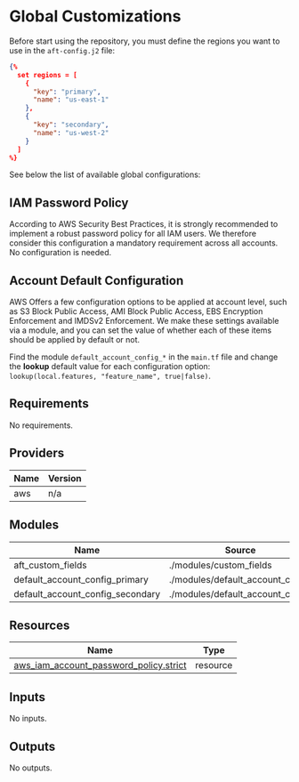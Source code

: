 # Global Customizations

Before start using the repository, you must define the regions you want to use in the `aft-config.j2` file:

```json
{% 
  set regions = [
    {
      "key": "primary",
      "name": "us-east-1"
    },
    {
      "key": "secondary",
      "name": "us-west-2"
    }
  ]
%}
```

See below the list of available global configurations:

## IAM Password Policy

According to AWS Security Best Practices, it is strongly recommended to implement a robust password policy for all IAM users. We therefore consider this configuration a mandatory requirement across all accounts. No configuration is needed.

## Account Default Configuration

AWS Offers a few configuration options to be applied at account level, such as S3 Block Public Access, AMI Block Public Access, EBS Encryption Enforcement and IMDSv2 Enforcement. We make these settings available via a module, and you can set the value of whether each of these items should be applied by default or not.

Find the module `default_account_config_*` in the `main.tf` file and change the **lookup** default value for each configuration option: `lookup(local.features, "feature_name", true|false)`.

<!-- BEGIN_TF_DOCS -->
## Requirements

No requirements.

## Providers

| Name | Version |
|------|---------|
| aws | n/a |

## Modules

| Name | Source | Version |
|------|--------|---------|
| aft\_custom\_fields | ./modules/custom_fields | n/a |
| default\_account\_config\_primary | ./modules/default_account_config | n/a |
| default\_account\_config\_secondary | ./modules/default_account_config | n/a |

## Resources

| Name | Type |
|------|------|
| [aws_iam_account_password_policy.strict](https://registry.terraform.io/providers/hashicorp/aws/latest/docs/resources/iam_account_password_policy) | resource |

## Inputs

No inputs.

## Outputs

No outputs.
<!-- END_TF_DOCS -->